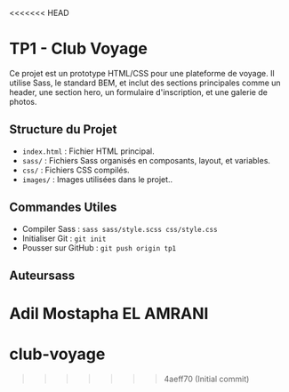 <<<<<<< HEAD
# TP1 - Club Voyage

Ce projet est un prototype HTML/CSS pour une plateforme de voyage. Il utilise Sass, le standard BEM, et inclut des sections principales comme un header, une section hero, un formulaire d'inscription, et une galerie de photos.

## Structure du Projet

- `index.html` : Fichier HTML principal.
- `sass/` : Fichiers Sass organisés en composants, layout, et variables.
- `css/` : Fichiers CSS compilés.
- `images/` : Images utilisées dans le projet..

## Commandes Utiles

- Compiler Sass : `sass sass/style.scss css/style.css`
- Initialiser Git : `git init`
- Pousser sur GitHub : `git push origin tp1`

## Auteursass

Adil Mostapha EL AMRANI
=======
# club-voyage
>>>>>>> 4aeff70 (Initial commit)
